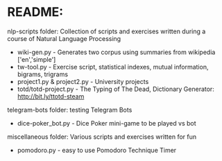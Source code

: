 # README:
nlp-scripts folder: Collection of scripts and exercises written during a course of Natural Language Processing
- wiki-gen.py               - Generates two corpus using summaries from wikipedia ['en','simple']
- tw-tool.py                - Exercise script, statistical indexes, mutual information, bigrams, trigrams
- project1.py & project2.py - University projects
- totd/totd-project.py      - The Typing of The Dead, Dictionary Generator: http://bit.ly/ttotd-steam

telegram-bots folder: testing Telegram Bots 
- dice-poker_bot.py         - Dice Poker mini-game to be played vs bot

miscellaneous folder: Various scripts and exercises written for fun
- pomodoro.py               - easy to use Pomodoro Technique Timer
